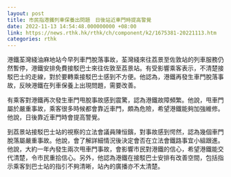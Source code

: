 ```yaml
---
layout: post
title: 市民指港鐵列車保養出問題　日後站近車門時提高警覺
date: 2022-11-13 14:54:48.000000000 +08:00
link: https://news.rthk.hk/rthk/ch/component/k2/1675381-20221113.htm
categories: rthk
---
```


港鐵荃灣綫油麻地站今早列車門脫落事故，荃灣綫來往荔景至佐敦站的列車服務仍然暫停，港鐵安排免費接駁巴士來往佐敦至荔景站。有受影響乘客表示，不清楚接駁巴士的走線，對於要轉乘接駁巴士感到不方便。他認為，港鐵再發生車門脫落事故，反映港鐵在列車保養上出現問題，需要改善。

有乘客對港鐵再次發生車門甩脫事故感到震驚，認為港鐵故障頻繁。他說，甩車門屬於嚴重事故，乘客很多時候都會靠近車門，頗為危險，希望港鐵能夠加強維修。他說，日後靠近車門時會提高警覺。

到荔景站接駁巴士站的視察的立法會議員陳恒鑌，對事故感到愕然，認為幾個車門脫落屬嚴重事故。他說，會了解詳細情況後決定會否在立法會鐵路事宜小組跟進。他說，大約一年內發生兩次甩車門事故，會影響市民對港鐵的信心，希望港鐵能交代清楚，令市民重拾信心。另外，他認為港鐵在接駁巴士安排有改善空間，包括指示乘客到巴士站的指引不夠清晰，站內的廣播亦不太清楚。

